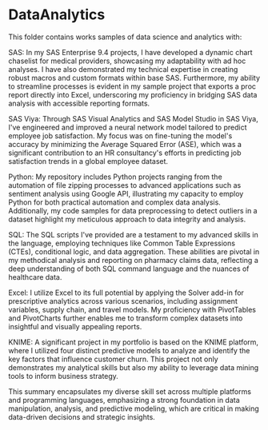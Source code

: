 # DataAnalytics

This folder contains works samples of data science and analytics with:
  
SAS: In my SAS Enterprise 9.4 projects, I have developed a dynamic chart chaselist for medical providers, showcasing my adaptability with ad hoc analyses. I have also demonstrated my technical expertise in creating robust macros and custom formats within base SAS. Furthermore, my ability to streamline processes is evident in my sample project that exports a proc report directly into Excel, underscoring my proficiency in bridging SAS data analysis with accessible reporting formats.

SAS Viya: Through SAS Visual Analytics and SAS Model Studio in SAS Viya, I've engineered and improved a neural network model tailored to predict employee job satisfaction. My focus was on fine-tuning the model's accuracy by minimizing the Average Squared Error (ASE), which was a significant contribution to an HR consultancy's efforts in predicting job satisfaction trends in a global employee dataset.

Python: My repository includes Python projects ranging from the automation of file zipping processes to advanced applications such as sentiment analysis using Google API, illustrating my capacity to employ Python for both practical automation and complex data analysis. Additionally, my code samples for data preprocessing to detect outliers in a dataset highlight my meticulous approach to data integrity and analysis.

SQL: The SQL scripts I've provided are a testament to my advanced skills in the language, employing techniques like Common Table Expressions (CTEs), conditional logic, and data aggregation. These abilities are pivotal in my methodical analysis and reporting on pharmacy claims data, reflecting a deep understanding of both SQL command language and the nuances of healthcare data.

Excel: I utilize Excel to its full potential by applying the Solver add-in for prescriptive analytics across various scenarios, including assignment variables, supply chain, and travel models. My proficiency with PivotTables and PivotCharts further enables me to transform complex datasets into insightful and visually appealing reports.

KNIME: A significant project in my portfolio is based on the KNIME platform, where I utilized four distinct predictive models to analyze and identify the key factors that influence customer churn. This project not only demonstrates my analytical skills but also my ability to leverage data mining tools to inform business strategy.

This summary encapsulates my diverse skill set across multiple platforms and programming languages, emphasizing a strong foundation in data manipulation, analysis, and predictive modeling, which are critical in making data-driven decisions and strategic insights.
